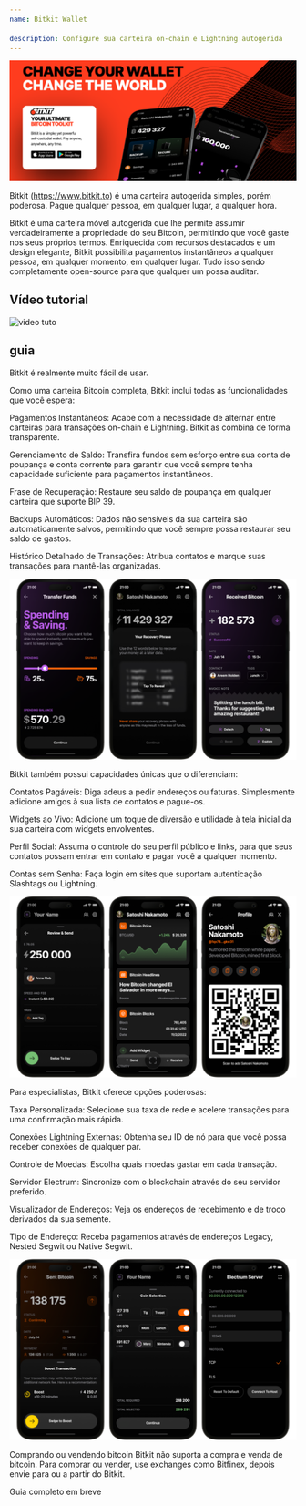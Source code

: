 ```yaml
---
name: Bitkit Wallet

description: Configure sua carteira on-chain e Lightning autogerida
---
```


![cover](assets/cover.webp)

Bitkit (https://www.bitkit.to) é uma carteira autogerida simples, porém poderosa. Pague qualquer pessoa, em qualquer lugar, a qualquer hora.

Bitkit é uma carteira móvel autogerida que lhe permite assumir verdadeiramente a propriedade do seu Bitcoin, permitindo que você gaste nos seus próprios termos. Enriquecida com recursos destacados e um design elegante, Bitkit possibilita pagamentos instantâneos a qualquer pessoa, em qualquer momento, em qualquer lugar. Tudo isso sendo completamente open-source para que qualquer um possa auditar.


## Vídeo tutorial

![video tuto](https://www.youtube.com/watch?v=FJ3Mqqz4Dmw)

## guia

Bitkit é realmente muito fácil de usar.


Como uma carteira Bitcoin completa, Bitkit inclui todas as funcionalidades que você espera:

Pagamentos Instantâneos: Acabe com a necessidade de alternar entre carteiras para transações on-chain e Lightning. Bitkit as combina de forma transparente.

Gerenciamento de Saldo: Transfira fundos sem esforço entre sua conta de poupança e conta corrente para garantir que você sempre tenha capacidade suficiente para pagamentos instantâneos.

Frase de Recuperação: Restaure seu saldo de poupança em qualquer carteira que suporte BIP 39.

Backups Automáticos: Dados não sensíveis da sua carteira são automaticamente salvos, permitindo que você sempre possa restaurar seu saldo de gastos.

Histórico Detalhado de Transações: Atribua contatos e marque suas transações para mantê-las organizadas.

![cover](assets/1.webp)

Bitkit também possui capacidades únicas que o diferenciam:

Contatos Pagáveis: Diga adeus a pedir endereços ou faturas. Simplesmente adicione amigos à sua lista de contatos e pague-os.

Widgets ao Vivo: Adicione um toque de diversão e utilidade à tela inicial da sua carteira com widgets envolventes.

Perfil Social: Assuma o controle do seu perfil público e links, para que seus contatos possam entrar em contato e pagar você a qualquer momento.

Contas sem Senha: Faça login em sites que suportam autenticação Slashtags ou Lightning.

![cover](assets/2.webp)

Para especialistas, Bitkit oferece opções poderosas:

Taxa Personalizada: Selecione sua taxa de rede e acelere transações para uma confirmação mais rápida.

Conexões Lightning Externas: Obtenha seu ID de nó para que você possa receber conexões de qualquer par.

Controle de Moedas: Escolha quais moedas gastar em cada transação.

Servidor Electrum: Sincronize com o blockchain através do seu servidor preferido.

Visualizador de Endereços: Veja os endereços de recebimento e de troco derivados da sua semente.

Tipo de Endereço: Receba pagamentos através de endereços Legacy, Nested Segwit ou Native Segwit.

![cover](assets/3.webp)

Comprando ou vendendo bitcoin
Bitkit não suporta a compra e venda de bitcoin. Para comprar ou vender, use exchanges como Bitfinex, depois envie para ou a partir do Bitkit.

Guia completo em breve